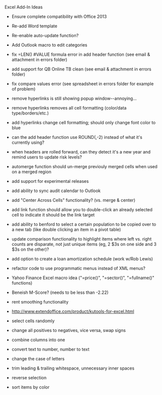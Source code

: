 Excel Add-In Ideas

 - Ensure complete compatibility with Office 2013
 - Re-add Word template
 - Re-enable auto-update function?
 - Add Outlook macro to edit categories

 - fix =LEN() #VALUE formula error in add header function (see email & attachment in errors folder)
 - add support for QB Online TB clean (see email & attachment in errors folder)
 - fix compare values error (see spreadsheet in errors folder for example of problem)
 - remove hyperlinks is still showing popup window--annoying...
 - remove hyperlinks removes all cell formatting (color/data type/borders/etc.)
 - add hyperlinks change cell formatting; should only change font color to blue
 - can the add header function use ROUND(,-2) instead of what it's currently using?
 - when headers are rolled forward, can they detect it's a new year and remind users to update risk levels?

 - automerge function should un-merge previouly merged cells when used on a merged region
 - add support for experimental releases
 - add ability to sync audit calendar to Outlook
 - add "Center Across Cells" functionality? (vs. merge & center)

 - add link function should allow you to double-click an already selected cell to indicate it should be the link target
 - add ability to benford to select a certain population to be copied over to a new tab (like double clicking an item in a pivot table)
 - update comparison functionality to highlight items where left vs. right counts are disparate, not just unique items (eg, 2 $3s on one side and 3 $3s on the other)?
 - add option to create a loan amortization schedule (work w/Rob Lewis)
 - refactor code to use programmatic menus instead of XML menus?

 - Yahoo Finance Excel macro idea ("=price()", "=sector()", "=fullname()" functions)
 - Beneish M-Score? (needs to be less than -2.22)
 - rent smoothing functionality
 - http://www.extendoffice.com/product/kutools-for-excel.html
 - select cells randomly
 - change all positives to negatives, vice versa, swap signs
 - combine columns into one
 - convert text to number, number to text
 - change the case of letters
 - trim leading & trailing whitespace, unnecessary inner spaces
 - reverse selection
 - sort items by color